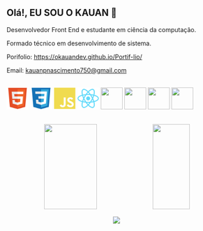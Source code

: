 ## Olá!, EU SOU O KAUAN 👋
Desenvolvedor Front End e estudante em ciência da computação.

Formado técnico em desenvolvimento de sistema.

Porifolio: https://okauandev.github.io/Portif-lio/

Email: kauanpnascimento750@gmail.com


<div style="display: inline_block"><br>
  
  <img align="center" alt="OkauanDev-HTML" height="50" width="50" src="https://raw.githubusercontent.com/devicons/devicon/master/icons/html5/html5-original.svg">
  <img align="center" alt="OkauanDev-CSS" height="50" width="50" src="https://raw.githubusercontent.com/devicons/devicon/master/icons/css3/css3-original.svg">
  <img align="center" alt="OkauanDev-Js" height="50" width="50" src="https://raw.githubusercontent.com/devicons/devicon/master/icons/javascript/javascript-plain.svg">
  <img align="center" alt="OkauanDev-React" height="50" width="50" src="https://raw.githubusercontent.com/devicons/devicon/master/icons/react/react-original.svg">
  <img src="https://cdn.jsdelivr.net/gh/devicons/devicon@latest/icons/nodejs/nodejs-original.svg" height="50" width="50" align="center" />
  <img src="https://cdn.jsdelivr.net/gh/devicons/devicon@latest/icons/sqldeveloper/sqldeveloper-original.svg" height="50" width="50" align="center" />
  <img src="https://cdn.jsdelivr.net/gh/devicons/devicon@latest/icons/mysql/mysql-original.svg"  height="50" width="50" align="center"/>
  <img src="https://cdn.jsdelivr.net/gh/devicons/devicon@latest/icons/git/git-original.svg" height="50" width="50" align="center"/>

</div><br>

<div align='center'>
<img src="./github/assets/bar.png" width="100%" height="8px"/>
<div align="center">  
  <img width="49%" height="195px" src="https://github-readme-stats.vercel.app/api?username=OkauanDev&show_icons=true&count_private=true&title_color=FF204E&icon_color=A0153E&text_color=c9d1d9&bg_color=0d1117&border_color=fff0" /> 
  <img width="41%" height="195px" src="https://github-readme-stats.vercel.app/api/top-langs/?username=OkauanDev&layout=compact&title_color=FF204E&text_color=fff&bg_color=0d1117&border_color=fff0" />
</div>

<a href="https://www.linkedin.com/in/kauan-pinheiro-do-nascimento/" target="_blank"><img src="https://img.shields.io/badge/-LinkedIn-%230077B5?style=for-the-badge&logo=linkedin&logoColor=white" target="_blank"></a> 
  
</div>
